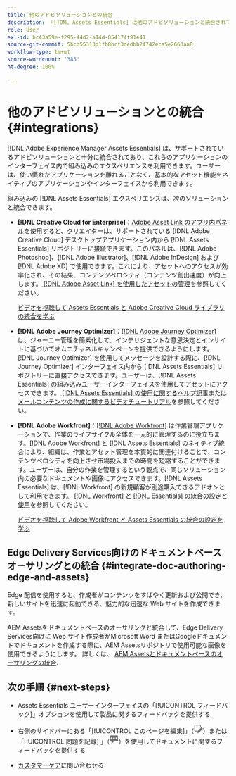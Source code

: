 ```yaml
---
title: 他のアドビソリューションとの統合
description: 「[!DNL Assets Essentials] は他のアドビソリューションと統合されており、ネイティブアプリケーション内で組み込みのエクスペリエンスを利用できます」。
role: User
exl-id: bc43a59e-f295-44d2-a14d-854174f91e41
source-git-commit: 5bcd55313d1fb8bcf3dedbb24742eca5e2663aa8
workflow-type: tm+mt
source-wordcount: '385'
ht-degree: 100%

---
```


# 他のアドビソリューションとの統合 {#integrations}

[!DNL Adobe Experience Manager Assets Essentials] は、サポートされているアドビソリューションと十分に統合されており、これらのアプリケーションのインターフェイス内で組み込みのエクスペリエンスを利用できます。ユーザーは、使い慣れたアプリケーションを離れることなく、基本的なアセット機能をネイティブのアプリケーションやインターフェイスから利用できます。

組み込みの [!DNL Assets Essentials] エクスペリエンスは、次のソリューションと統合できます。

* **[!DNL Creative Cloud for Enterprise]**：[Adobe Asset Link のアプリ内パネル](https://www.adobe.com/jp/creativecloud/business/enterprise/adobe-asset-link.html)を使用すると、クリエイターは、サポートされている [!DNL Adobe Creative Cloud] デスクトップアプリケーション内から [!DNL Assets Essentials] リポジトリーに接続できます。このパネルは、[!DNL Adobe Photoshop]、[!DNL Adobe Illustrator]、[!DNL Adobe InDesign] および [!DNL Adobe XD] で使用できます。これにより、アセットへのアクセスが効率化され、その結果、コンテンツベロシティ（コンテンツ創出速度）が向上します。[ [!DNL Adobe Asset Link] を使用したアセットの管理](https://helpx.adobe.com/jp/enterprise/using/manage-assets-using-adobe-asset-link.html)を参照してください。

  [ビデオを視聴して Assets Essentials と Adobe Creative Cloud ライブラリの統合を学ぶ](https://experienceleague.adobe.com/docs/experience-manager-learn/assets-essentials/creative-cloud.html?lang=ja)

* **[!DNL Adobe Journey Optimizer]**：[[!DNL Adobe Journey Optimizer]](https://business.adobe.com/jp/products/journey-optimizer/adobe-journey-optimizer.html) は、ジャーニー管理を簡素化して、インテリジェントな意思決定とインサイトに基づいてオムニチャネルキャンペーンを提供できるようにします。[!DNL Journey Optimizer] を使用してメッセージを設計する際に、[!DNL Journey Optimizer] インターフェイス内から [!DNL Assets Essentials] リポジトリーに直接アクセスできます。ユーザーは、[!DNL Assets Essentials] の組み込みユーザーインターフェイスを使用してアセットにアクセスできます。[ [!DNL Assets Essentials] の使用に関するヘルプ記事](https://experienceleague.adobe.com/docs/journey-optimizer/using/create-messages/assets-essentials.html?lang=ja)または[メールコンテンツの作成に関するビデオチュートリアル](https://experienceleague.adobe.com/docs/journey-optimizer-learn/tutorials/create-messages/create-email-content-with-the-message-editor.html?lang=ja)を参照してください。

* **[!DNL Adobe Workfront]**：[[!DNL Adobe Workfront]](https://www.workfront.com/) は作業管理アプリケーションで、作業のライフサイクル全体を一元的に管理するのに役立ちます。[!DNL Adobe Workfront] と [!DNL Assets Essentials] のネイティブ統合により、組織は、作業とアセット管理を本質的に関連付けることで、コンテンツベロシティを向上させ市場投入までの時間を短縮することができます。ユーザーは、自分の作業を管理するという観点で、同じソリューション内の必要なドキュメントや画像にアクセスできます。[!DNL Assets Essentials] は、[!DNL Workfront] の新規顧客が別途購入できるアドオンとして利用できます。[ [!DNL Workfront]  と  [!DNL Essentials]  の統合の設定と使用](https://one.workfront.com/s/document-item?bundleId=the-new-workfront-experience&amp;topicId=Content%2FDocuments%2FAdobe_Workfront_for_Experience_Manager_Assets_Essentials%2F_workfront-for-aem-asset-essentials.htm)を参照してください。

  [ビデオを視聴して Adobe Workfront と Assets Essentials の統合の設定を学ぶ](https://experienceleague.adobe.com/docs/experience-manager-learn/assets-essentials/workfront/configure.html?lang=ja)

## Edge Delivery Services向けのドキュメントベースオーサリングとの統合 {#integrate-doc-authoring-edge-and-assets}

Edge 配信を使用すると、作成者がコンテンツをすばやく更新および公開でき、新しいサイトを迅速に起動できる、魅力的な迅速な Web サイトを作成できます。

AEM Assetsをドキュメントベースのオーサリングと統合して、Edge Delivery Services向けに Web サイト作成者がMicrosoft Word またはGoogleドキュメントでドキュメントを作成する際に、AEM Assetsリポジトリで使用可能な画像を使用できるようにします。 詳しくは、 [AEM Assetsとドキュメントベースのオーサリングの統合](https://experienceleague.adobe.com/docs/experience-manager-cloud-service/content/edge-delivery/using.html?lang=ja#integrate-assets-edge).

## 次の手順 {#next-steps}

* Assets Essentials ユーザーインターフェイスの「[!UICONTROL フィードバック]」オプションを使用して製品に関するフィードバックを提供する

* 右側のサイドバーにある「[!UICONTROL このページを編集]」（![ページを編集](assets/do-not-localize/edit-page.png)）または「[!UICONTROL 問題を記録] 」（![GitHub イシューを作成](assets/do-not-localize/github-issue.png)）を使用してドキュメントに関するフィードバックを提供する

* [カスタマーケア](https://experienceleague.adobe.com/ja?support-solution=General&amp;lang=ja#support)に問い合わせる

<!-- TBD: Hiding this link till GA. Do not even include the beta mention as discussed with Greg. Beta is done with customers selected by the Accounts team. It is not an open Beta program. At GA, document this.

* **[[!DNL Creative Cloud Libraries]**: This integration will be made available in the future.

* **[[!DNL Adobe Studio]]**: This integration will be made available in the future.
-->
